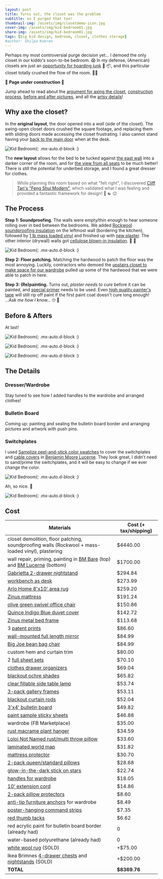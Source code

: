 ```yaml
---
layout: post
title: Turns out, the closet was the problem
subtitle: so I purged that too!
thumbnail-img: /assets/img/closetdemo-icon.jpg
cover-img: /assets/img/kid-bedroom01.jpg
share-img: /assets/img/kid-bedroom01.jpg
tags: [big kid design, bedroom, closet, clothes storage]
#author: Shilpa Kobren
---
```


Perhaps my most controversial purge decision yet... I demoed the only closet in our
kiddo's soon-to-be bedroom. :scream: In my defense, (American) closets are just an [opportunity for
hoarding junk](https://civicscience.com/many-americans-ready-to-purge-their-closets/) :teddy_bear: :package:, and this 
particular closet totally crushed the flow of the room. :face_with_spiral_eyes:

:construction: **Page under construction** :construction:

Jump ahead to read about the [argument for axing the closet](#why-axe-the-closet), 
[construction process](#the-process),
[before and after pictures](#before--afters), and all the [artsy details](#the-details)!

## Why axe the closet?

In the **original layout**, the door opened into a *wall* (side of the closet).
The swing-open closet doors crushed the square footage, and replacing them with
sliding doors made accessing the closet frustrating. I also cannot stand having 
your [back to the main door](https://www.thespruce.com/feng-shui-lucky-directions-for-desk-or-bed-3975235#:~:text=Avoid%20Certain%20Positions,and%20creativity%20in%20your%20work) when at the desk. 

![Kid Bedroom](../assets/img/kid_bedroom_layout.jpg){: .mx-auto.d-block :}

The **new layout** allows for the bed to be tucked against [the east wall](https://redlotusletter.com/the-east-corner-of-health-growth-and-family/)
into a darker corner of the room, and 
for [the view from all seats](https://www.newsweek.com/feng-shui-expert-furnish-room-command-position-1602833) to be much better! There is still the potential for underbed 
storage, and I found a great dresser for clothes.

> While planning this room based on what "felt right", I discovered 
> [Cliff Tan's "Feng Shui Modern"](https://www.bloomsbury.com/us/feng-shui-modern-9781526639998/),
> which validated what I was feeling and provided a fantastic framework for design! :lotus_position: :yin_yang: :relieved:

## The Process

**Step 1: Soundproofing.** The walls were empty/thin enough to hear someone rolling over in bed between the bedrooms.
We added [Rockwool soundproofing insulation](https://www.homedepot.com/pep/ROCKWOOL-Safe-n-Sound-3-in-x-15-1-4-in-x-47-in-Soundproofing-and-Fire-Resistant-Stone-Wool-Insulation-Batt-59-7-sq-ft-RXSS31525/202531875)
on the leftmost wall (bordering the kitchen), followed by [1 lb mass loaded vinyl](https://www.homedepot.com/p/Technoflex-4-ft-x-10-ft-x-1-8-in-1-lb-Technowall-Mass-Loaded-Vinyl-Soundproofing-Barrier-Acoustic-Wall-MLV104810/325283436)
and finished up with [new plaster](https://www.masterclass.com/articles/plaster-vs-drywall-explained). 
The other interior (drywall) walls got 
[cellulose blown-in insulation](https://www.homedepot.com/pep/Greenfiber-25-lbs-Cellulose-Blown-In-Insulation-or-Spray-Applied-Insulation-INSSANC/311574454). :hear_no_evil: :shushing_face:  

![Kid Bedroom](../assets/img/kidbedroom02.jpg){: .mx-auto.d-block :}

**Step 2: Floor patching.** Matching the hardwood to patch the floor was the most annoying. 
Luckily, contractors who demoed the [upstairs closet to make space for our wardrobe](../2025-03-01-wardrobe)
pulled up some of the hardwood that we were able to patch in here.

**Step 3: (Re)painting.** Turns out, *plaster needs to cure*
before it can be painted, and [special primer](https://www.wickes.co.uk/Wickes-Trade-Matt-Emulsion-Paint-for-New-Plaster---Pure-Brilliant-White---10L/p/122443) needs to be used. Even [high quality painter's tape](https://www.frogtape.com/products/delicate-surface-painters-tape) will still 
rip off paint if the first paint coat doesn't cure long enough! *...Ask me how I know...* :roll_eyes: :woozy_face:

## Before & Afters

At last! 

![Kid Bedroom](../assets/img/kidbedroom-before1.jpg){: .mx-auto.d-block :}

![Kid Bedroom](../assets/img/kidbedroom-before2.jpg){: .mx-auto.d-block :}

![Kid Bedroom](../assets/img/kid-bedroom01.jpg){: .mx-auto.d-block :}

## The Details

### Dresser/Wardrobe

Stay tuned to see how I added handles to the wardrobe and arranged clothes!

### Bulletin Board

Coming up: painting and sealing the bulletin board border and arranging pictures
and artwork with push pins. 

### Switchplates

I used [Samplize peel-and-stick color swatches](https://samplize.com/products/lucerne-af-530-12x12?variant=39756341837926) to 
cover the switchplates and [cable covers](https://www.amazon.com/dp/B07RZQXRQK) in [Benjamin Moore Lucerne](https://www.benjaminmoore.com/en-us/paint-colors/color/af-530/lucerne). 
They look great, I didn't need to sand/prime the switchplates, and it will be easy to change if we ever change the color.

![Kid Bedroom](../assets/img/kidbedroom-switchplate01.jpg){: .mx-auto.d-block :}

Ah, so nice. :lotus_position:

![Kid Bedroom](../assets/img/kidbedroom-switchplate02.jpg){: .mx-auto.d-block :}

## Cost

| Materials                                                                                                                                                                                                             | Cost (+ tax/shipping) | 
|-----------------------------------------------------------------------------------------------------------------------------------------------------------------------------------------------------------------------|-----------------------|
| closet demolition, floor patching, soundproofing walls (Rockwool + mass-loaded vinyl), plastering                                                                                                                     | $4440.00              | 
| wall repair, priming, painting in [BM Bare](https://www.benjaminmoore.com/en-us/paint-colors/color/oc-98/bare) (top) and [BM Lucerne](https://www.benjaminmoore.com/en-us/paint-colors/color/af-530/lucerne) (bottom) | $1700.00              | 
| [Gabrietta 2-drawer nightstand](https://havenly.com/products/details/Gabrietta-2-Drawer-Nightstand-Medium-Oak-Black-Safavieh-Couture-151813266)                                                                       | $294.84               | 
| [workbench as desk](https://havenly.com/products/details/Workbench-Rolling-Workbenches-For-Garage-Adjustable-Height-Wayfair-143767843)                                                                                | $273.99               | 
| [Arlo Home 8'x10' area rug](https://havenly.com/products/details/Arlo-Home-Hand-Tufted-Area-Rug-APN503A-Blue-Red-8-X-10-Safavieh-72810857)                                                                            | $259.20               | 
| [Zinus mattress](https://www.amazon.com/dp/B0CKYYT6VY)                                                                                                                                                                | $191.24               |
| [olive green swivel office chair](https://www.wayfair.com/Mercer41--Dinorah-Velvet-Office-Swivel-Chair-Height-Adjustable-X221006184-L10-K~W110995073.html)                                                     | $150.86               | 
| [Quince Indigo Blue duvet cover](https://www.quince.com/home/linen-duvet-cover?color=indigo-blue&size=full%2Fqueen)                                                                                                   | $142.72               | 
| [Zinus metal bed frame](https://www.amazon.com/dp/B00WNF67DO)                                                                                                                                                         | $113.68               |
| 3 [patent prints](https://fineartamerica.com/profiles/denny-h/collections/patent+art)                                                                                                                                 | $86.60                | 
| [wall-mounted full length mirror](https://www.amazon.com/dp/B0D6QFRN13)                                                                                                                                               | $84.99                | 
| [Big Joe bean bag chair](https://havenly.com/products/details/Big-Joe-Hug-Bean-Bag-Chair-Wayfair-54394491)                                                                                                            | $84.99                | 
| custom hem and curtain trim                                                                                                                                                                                           | $80.00                | 
| 2 [full sheet sets](https://www.target.com/p/cgk-linens-4-piece-microfiber-sheet-set-in-blue-stripes-size-full/-/A-89140441?preselect=89140441)                                                                       | $70.10                |
| [clothes drawer organizers](https://www.amazon.com/dp/B0D3DSQ5Z1)                                                                                                                                                     | $69.04                |
| [blackout ochre shades](https://www.amazon.com/dp/B0BXRNCZFR)                                                                                                                                                         | $65.82                | 
| [clear fillable side table lamp](https://www.amazon.com/dp/B0C277GJDB?th=1)                                                                                                                                           | $53.74                | 
| [3-pack gallery frames](https://www.michaels.com/product/3-pack-gallery-11-x-14-black-frame-with-mat-by-studio-decor-10738538)                                                                                        | $53.11                |
| [blackout curtain rods](https://www.target.com/p/28-34-48-34-loft-by-umbra-room-darkening-curtain-rod-darjeeling-bronze/-/A-14104935)                                                                                 | $52.04                | 
| [3'x4' bulletin board](https://www.amazon.com/dp/B09GYQ88L9)                                                                                                                                                          | $49.82                | 
| [paint sample sticky sheets](https://samplize.com/products/lucerne-af-530-12x12)                                                                                                                                      | $46.88                | 
| wardrobe (FB Marketplace)                                                                                                                                                                                             | $35.00                | 
| [rust macrame plant hanger](https://www.etsy.com/listing/1269880196/no-tassel-macrame-plant-hanger-in-colors?variation0=2803425809&variation1=2836434719) | $34.59 |
| [Loloi Not Named rust/multi throw pillow](https://havenly.com/products/details/Loloi-Not-Named-Rust-Multi-12-x-27-Cover-w-Poly-Loloi-Rugs-149052879)                                                                  | $33.60                | 
| [laminated world map](https://www.amazon.com/dp/0792283090)                                                                                                                                                           | $31.82                | 
| [mattress protector](https://www.amazon.com/dp/B08P2RG7ZM)                                                                                                                                                            | $30.70                | 
| [2-pack queen/standard pillows](https://www.amazon.com/dp/B09DSRLTQH)                                                                                                                                                 | $28.68                | 
| [glow-in-the-dark stick on stars](https://www.amazon.com/dp/B00009ENDT)                                                                                                                                               | $22.74                | 
| [handles for wardrobe](https://www.amazon.com/gp/product/B09K3PW3N8)                                                                                                                                                  | $18.05                | 
| [10' extension cord](https://www.amazon.com/dp/B0DPKKMPBD)                                                                                                                                                            | $14.86                | 
| [2-pack pillow protectors](https://www.amazon.com/dp/B08GKKKJ1H)                                                                                                                                                      | $8.60                 | 
| [anti-tip furniture anchors](https://www.amazon.com/dp/B092332ZM7) for wardrobe                                                                                                                                       | $8.49                 |
| [poster-hanging command strips](https://www.amazon.com/dp/B00BT0MW4W) | $7.35                 |
| [red thumb tacks](https://www.amazon.com/dp/B073TW1G8G)                                                                                                                                                               | $6.62                 |
| red acrylic paint for bulletin board border (already had)                                                                                                                                                             | 0                     | 
| water-based polyurethane (already had)                                                                                                                                                                                | 0                     | 
| [white wool rug](https://www.amazon.com/Hauteloom-Huddlesford-Boho-Woven-Textured/dp/B086CDXF8N) (SOLD)                                                                                                               | +$75.00               |
| Ikea Brimnes [4-drawer chests](https://www.ikea.com/us/en/p/brimnes-4-drawer-chest-white-20572833) and [nightstands](https://www.ikea.com/us/en/p/brimnes-nightstand-white-10234942/) (SOLD)                          | +$200.00              | 
| **TOTAL**                                                                                                                                                                                                             | **$8369.76**          | 


